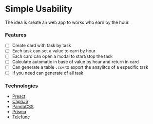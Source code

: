 # Simple Usability

The idea is create an web app to works who earn by the hour.

### Features

- [ ] Create card with task by task
- [ ] Each task can set a value to earn by hour
- [ ] Each card can open a modal to start/stop the task
- [ ] Calculate automatic in base of value by hour and return in card
- [ ] Can generate a table `.csv` to export the anaylitcs of a especific task
- [ ] If you need can generate of all task

### Technologies

+ [Preact](https://preactjs.com/)
+ [CapriJS](https://capri.build/)
+ [PandaCSS](https://panda-css.com/)
+ [Prisma](https://www.prisma.io/)
+ [Telefunc](https://telefunc.com/)